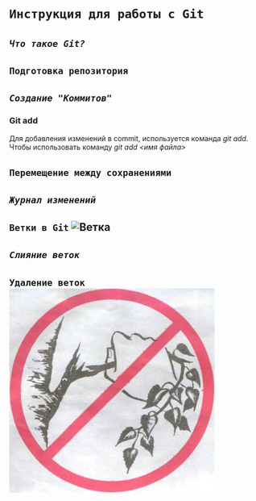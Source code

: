 # **`Инструкция для работы с Git`**

## _`Что такое Git?`_

## `Подготовка репозитория`

## _`Создание "Коммитов"`_
### Git add
Для добавления изменений в commit, используется команда _git add_. Чтобы использовать команду _git add <имя файла>_
## `Перемещение между сохранениями`

## _`Журнал изменений`_

## `Ветки в Git` ![Ветка](vetka.jpg "ветка")

## _`Слияние веток`_

## `Удаление веток` ![Ветка](vetkinet.jpg "удаление ветки")